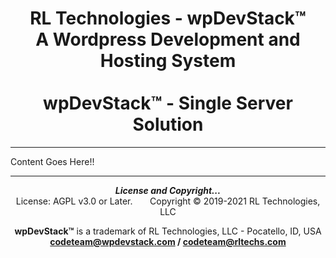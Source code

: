 <div align="center">

# RL Technologies - wpDevStack&trade;<br>A Wordpress Development and Hosting System<br><br>wpDevStack&trade; - Single Server Solution

</div>
<hr>

Content Goes Here!!

<hr>
<div align="center">
<b><i>License and Copyright...</i></b><br>
License: AGPL v3.0 or Later.  &nbsp; &nbsp; &nbsp; Copyright &copy; 2019-2021 RL Technologies, LLC

**wpDevStack&trade;** is a trademark of RL Technologies, LLC - Pocatello, ID, USA<br>
**codeteam@wpdevstack.com  /  codeteam@rltechs.com**
</div>

